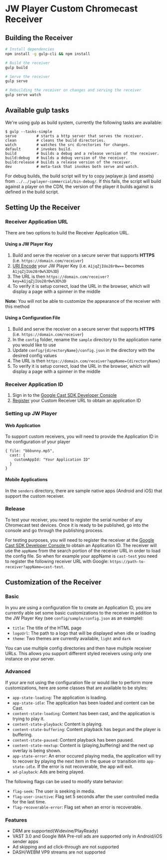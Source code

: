 # JW Player Custom Chromecast Receiver

## Building the Receiver

```bash
# Install dependencies
npm install -g gulp-cli && npm install

# Build the receiver
gulp build

# Serve the receiver
gulp serve

# Rebuilding the receiver on changes and serving the receiver
gulp serve watch
```

## Available gulp tasks

We're using gulp as build system, currently the following tasks are available:

```code
$ gulp --tasks-simple
serve         # starts a http server that serves the receiver.
clean         # cleans the build directories.
watch         # watches the src directories for changes.
default       # invokes build.
build         # builds a debug and a release version of the receiver.
build:debug   # builds a debug version of the receiver.
build:release # builds a release version of the receiver.
dev           # meta-task that invokes both serve and watch.
```

For debug builds, the build script will try to copy jwplayer.js (and assets) from `../../jwplayer-commercial/bin-debug/`.
If this fails, the script will build against a player on the CDN, the version of the player it builds against is defined in the build script.

## Setting Up the Receiver

### Receiver Application URL

There are two options to build the Receiver Application URL.

#### Using a JW Player Key

1. Build and serve the receiver on a secure server that supports **HTTPS** (i.e. `https://domain.com/receiver`)
2. [URI Encode](http://meyerweb.com/eric/tools/dencoder/) your JW Player Key (i.e. `A1jqZjIUo28r0w==` becomes `A1jqZjIUo28r0w%3D%3D`)
3. The URL is then `https://domain.com/receiver?key=A1jqZjIUo28r0w%3D%3D`
4. To verify it is setup correct, load the URL in the browser, which will display a page with a spinner in the middle

**Note:** You will not be able to customize the appearance of the receiver with this method

#### Using a Configuration File

1. Build and serve the receiver on a secure server that supports **HTTPS** (i.e. `https://domain.com/receiver`)
2. In the `config` folder, rename the `sample` directory to the application name you would like to use
3. Update `config/{directoryName}/config.json` in the directory with the desired config values
3. The URL is then `https://domain.com/receiver?appName={directoryName}`
4. To verify it is setup correct, load the URL in the browser, which will display a page with a spinner in the middle

### Receiver Application ID

1. Sign in to the [Google Cast SDK Developer Console](https://cast.google.com/u/0/publish/#/signup)
2. [Register](https://developers.google.com/cast/docs/registration) your Custom Receiver URL to obtain an application ID 

### Setting up JW Player

#### Web Application

To support custom receivers, you will need to provide the Application ID in the configuration of your player

```
{ file: "bbbunny.mp5",
  cast: {
    customAppId: "Your Application ID"
  }
}
```  
#### Mobile Applications

In the `senders` directory, there are sample native apps (Android and iOS) that support the custom receiver.

### Release

To test your receiver, you need to register the serial number of any Chromecast test devices. Once it is ready to be published,
go into the console and go through the publishing process.

For testing purposes, you will need to register the receiver at the [Google Cast SDK Developer Console
](https://cast.google.com/u/0/publish/#/signup) to obtain an Application ID. 
The receiver will use the `appName` from the search portion of the receiver URL in order to load the config file.
So when for example your appName is `cast-test` you need to register the following receiver URL with Google: `https://path-to-receiver?appName=cast-test`.

## Customization of the Receiver

### Basic

In you are using a configuration file to create an Application ID, you are currently able set some basic customizations to the receiver in addition to the JW Player Key (see `config/sample/config.json` as an example):
- `title`: The title of the HTML page
- `logoUrl`: The path to a logo that will be displayed when idle or loading
- `theme`: Two themes are currently available, `light` and `dark`

You can use multiple config directories and then have multiple receiver URLs. This allows you support different styled receivers using only one instance on your server.

### Advanced

If your are not using the configuration file or would like to perform more customizations, here are some classes that are available to be styles:

- `app-state-loading`: The application is loading.
- `app-state-idle`: The application has been loaded and content can be Cast.
- `content-state-loading`: Content has been cast, and the application is trying to play it.
- `content-state-playback`: Content is playing.
- `content-state-buffering`: Content playback has begun and the player is buffering.
- `content-state-paused`: Content playback has been paused.
- `content-state-nextup`: Content is {playing,buffering} and the next up overlay is being shown.
- `app-state-error`: An error occured playing media, the application will try to recover by playing the next item in the queue or transition into `app-state-idle`. If the error is not recoverable, the app will exit.
- `ad-playback`: Ads are being played.

The following flags can be used to modify state behavior:

- `flag-seek`: The user is seeking in media.
- `flag-user-inactive`: Flag set 5 seconds after the user controlled media for the last time.
- `flag-recoverable-error`: Flag set when an error is recoverable.

### Features

- DRM are supported(Widevine/PlayReady)
- VAST 3.0 and Google IMA Pre-roll ads are supported only in Android/iOS sender apps
- Ad skipping and ad click-through are not supported
- DASH/WEBM VP9 streams are not supported
